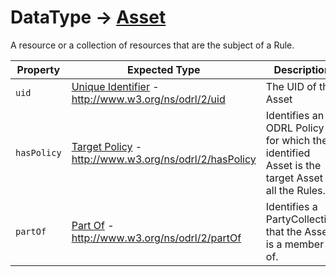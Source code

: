 # DataType -> [Asset](https://www.w3.org/TR/odrl-vocab/#term-Asset)

A resource or a collection of resources that are the subject of a Rule.

Property | Expected Type | Description
---------|---------------|------------
`uid` | [Unique Identifier](https://www.w3.org/TR/odrl-vocab/#term-uid) - http://www.w3.org/ns/odrl/2/uid | The UID of the Asset
`hasPolicy` | [Target Policy](https://www.w3.org/TR/odrl-vocab/#term-hasPolicy) - http://www.w3.org/ns/odrl/2/hasPolicy | Identifies an ODRL Policy for which the identified Asset is the target Asset to all the Rules.
`partOf` | [Part Of](https://www.w3.org/TR/odrl-vocab/#term-partOf) - http://www.w3.org/ns/odrl/2/partOf | Identifies a PartyCollection that the Asset is a member of.